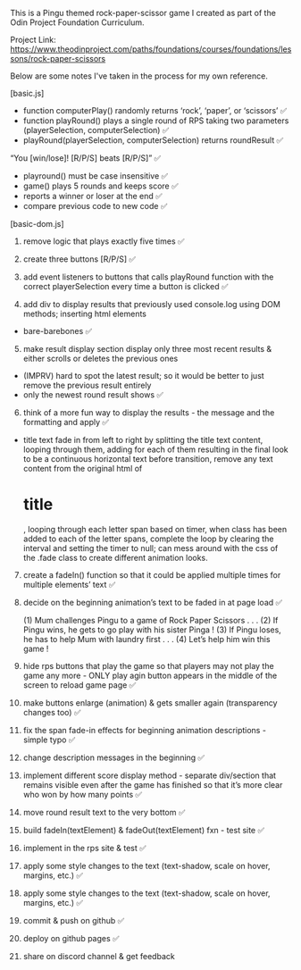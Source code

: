 This is a Pingu themed rock-paper-scissor game I created as part of the Odin Project Foundation Curriculum.

Project Link: https://www.theodinproject.com/paths/foundations/courses/foundations/lessons/rock-paper-scissors

Below are some notes I've taken in the process for my own reference. 

[basic.js]
- function computerPlay() randomly returns ‘rock’, ‘paper’, or ‘scissors’ ✅
- function playRound() plays a single round of RPS taking two parameters (playerSelection, computerSelection) ✅
- playRound(playerSelection, computerSelection) 
returns roundResult ✅

“You [win/lose]! [R/P/S] beats [R/P/S]” ✅
- playround() must be case insensitive ✅
- game() plays 5 rounds and keeps score ✅
- reports a winner or loser at the end ✅
- compare previous code to new code ✅

[basic-dom.js]

1. remove logic that plays exactly five times ✅

2. create three buttons [R/P/S] ✅

3. add event listeners to buttons that calls playRound function with the correct playerSelection every time a button is clicked ✅

4. add div to display results that previously used console.log using DOM methods; inserting html elements 
- bare-barebones ✅

5. make result display section display only three most recent results & either scrolls or deletes the previous ones 
- (IMPRV) hard to spot the latest result; so it would be better to just remove the previous result entirely 
- only the newest round result shows ✅

6. think of a more fun way to display the results - the message and the formatting and apply ✅
 - title text fade in from left to right by splitting the title text content, looping through them, 
 adding <span></span> for each of them resulting in the final look to be a continuous horizontal text before transition, 
 remove any text content from the original html of <h1> title </h1>, looping through each letter span based on timer, 
 when class has been added to each of the letter spans, complete the loop by clearing the interval and setting the timer to null; 
 can mess around with the css of the .fade class to create different animation looks. 

7. create a fadeIn() function so that it could be applied multiple times for multiple elements’ text ✅

8. decide on the beginning animation’s text to be faded in at page load ✅

	(1) Mum challenges Pingu to a game of Rock Paper Scissors . . .
	(2) If Pingu wins, he gets to go play with his sister Pinga !
	(3) If Pingu loses, he has to help Mum with laundry first . . .
	(4) Let’s help him win this game !


9. hide rps buttons that play the game so that players may not play the game any more - 
ONLY play agin button appears in the middle of the screen to reload game page ✅

10. make buttons enlarge (animation) & gets smaller again (transparency changes too) ✅

11. fix the span fade-in effects for beginning animation descriptions - simple typo ✅

12. change description messages in the beginning ✅

13. implement different score display method - separate div/section that remains visible even after the game has 
finished so that it’s more clear who won by how many points ✅

14. move round result text to the very bottom ✅

15. build fadeIn(textElement) & fadeOut(textElement) fxn - test site  ✅

16. implement in the rps site & test ✅

16. apply some style changes to the text (text-shadow, scale on hover, margins, etc.) ✅

16. apply some style changes to the text (text-shadow, scale on hover, margins, etc.) ✅

17. commit & push on github ✅

18. deploy on github pages ✅

19. share on discord channel & get feedback

























